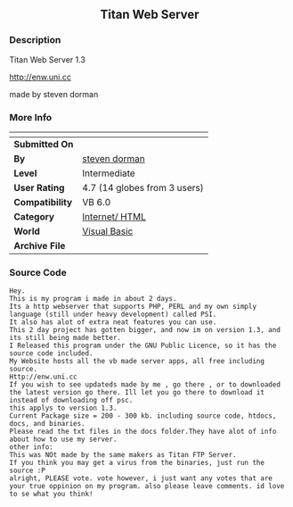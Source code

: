 ﻿<div align="center">

## Titan Web Server


</div>

### Description

Titan Web Server 1.3

http://enw.uni.cc

made by steven dorman
 
### More Info
 


<span>             |<span>
---                |---
**Submitted On**   |
**By**             |[steven  dorman](https://github.com/Planet-Source-Code/PSCIndex/blob/master/ByAuthor/steven-dorman.md)
**Level**          |Intermediate
**User Rating**    |4.7 (14 globes from 3 users)
**Compatibility**  |VB 6\.0
**Category**       |[Internet/ HTML](https://github.com/Planet-Source-Code/PSCIndex/blob/master/ByCategory/internet-html__1-34.md)
**World**          |[Visual Basic](https://github.com/Planet-Source-Code/PSCIndex/blob/master/ByWorld/visual-basic.md)
**Archive File**   |[](https://github.com/Planet-Source-Code/steven-dorman-titan-web-server__1-51281/archive/master.zip)





### Source Code

```
Hey.
This is my program i made in about 2 days.
Its a http webserver that supports PHP, PERL and my own simply language (still under heavy development) called PSI.
It also has alot of extra neat features you can use.
This 2 day project has gotten bigger, and now im on version 1.3, and its still being made better.
I Released this program under the GNU Public Licence, so it has the source code included.
My Website hosts all the vb made server apps, all free including source.
Http://enw.uni.cc
If you wish to see updateds made by me , go there , or to downloaded the latest version go there. Ill let you go there to download it instead of downloading off psc.
this applys to version 1.3.
Current Package size = 200 - 300 kb. including source code, htdocs, docs, and binaries.
Please read the txt files in the docs folder.They have alot of info about how to use my server.
other info:
This was NOt made by the same makers as Titan FTP Server.
If you think you may get a virus from the binaries, just run the source :P
alright, PLEASE vote. vote however, i just want any votes that are your true oppinion on my program. also please leave comments. id love to se what you think!
```

